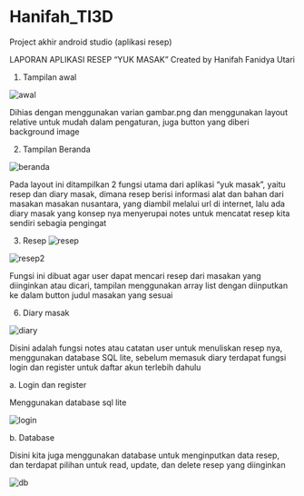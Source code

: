 # Hanifah_TI3D
Project akhir android studio (aplikasi resep)

LAPORAN APLIKASI RESEP “YUK MASAK”
Created by Hanifah Fanidya Utari

1.	Tampilan awal

![awal](awal.jpg)

Dihias dengan menggunakan varian gambar.png dan menggunakan layout relative untuk mudah dalam pengaturan, juga button yang diberi background image

2.	Tampilan Beranda

![beranda](beranda.jpg)

Pada layout ini ditampilkan 2 fungsi utama dari aplikasi “yuk masak”, yaitu resep dan diary masak, dimana resep berisi informasi alat dan bahan dari masakan masakan nusantara, yang diambil melalui url di internet, lalu ada diary masak yang konsep nya menyerupai notes untuk mencatat resep kita sendiri sebagia pengingat

3.	Resep
![resep](resep.jpg)

![resep2](resep2.jpg)

Fungsi ini dibuat agar user dapat mencari resep dari masakan yang diinginkan atau dicari, tampilan menggunakan array list dengan diinputkan ke dalam button judul masakan yang sesuai

6. Diary masak

![diary](diary.jpg)

Disini adalah fungsi notes atau catatan user untuk menuliskan resep nya, menggunakan database SQL lite, sebelum memasuk diary terdapat fungsi login dan register untuk daftar akun terlebih dahulu

a.	Login dan register

Menggunakan database sql lite

![login](login.jpg)

b.	Database

Disini kita juga menggunakan database untuk menginputkan data resep, dan terdapat pilihan untuk read, update, dan delete resep yang diinginkan


![db](db.jpg)

